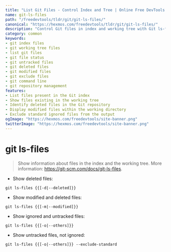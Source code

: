 ```yaml
---
title: "List Git Files - Control Index and Tree | Online Free DevTools by Hexmos"
name: git-ls-files
path: "/freedevtools/tldr/git/git-ls-files/"
canonical: "https://hexmos.com/freedevtools/tldr/git/git-ls-files/"
description: "Control Git files in index and working tree with Git ls-files. Track file changes, view deleted files, and identify untracked files. Free online tool, no registration required."
category: common
keywords:
- git index files
- git working tree files
- list git files
- git file status
- git untracked files
- git deleted files
- git modified files
- git exclude files
- git command line
- git repository management
features:
- List files present in the Git index
- Show files existing in the working tree
- Identify deleted files in the Git repository
- Display modified files within the working directory
- Exclude standard ignored files from the output
ogImage: "https://hexmos.com/freedevtools/site-banner.png"
twitterImage: "https://hexmos.com/freedevtools/site-banner.png"
---
```


# git ls-files

> Show information about files in the index and the working tree.
> More information: <https://git-scm.com/docs/git-ls-files>.

- Show deleted files:

`git ls-files {{[-d|--deleted]}}`

- Show modified and deleted files:

`git ls-files {{[-m|--modified]}}`

- Show ignored and untracked files:

`git ls-files {{[-o|--others]}}`

- Show untracked files, not ignored:

`git ls-files {{[-o|--others]}} --exclude-standard`
